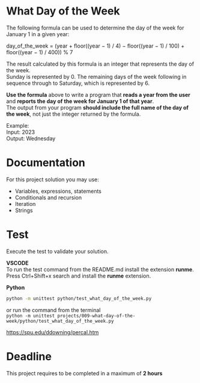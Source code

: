 # What Day of the Week

The following formula can be used to determine the day of the week for January 1 in a given year:

day_of_the_week = (year + floor((year − 1) / 4) − floor((year − 1) / 100) + floor((year − 1) / 400)) % 7

The result calculated by this formula is an integer that represents the day of the week.   
Sunday is represented by 0. 
The remaining days of the week following in sequence through to Saturday, which is represented by 6.

**Use the formula** above to write a program that **reads a year from the user** 
and **reports the day of the week for January 1 of that year**.   
The output from your program **should include the full name of the day of the week**, not just the integer returned by the formula.

Example:    
Input: 2023  
Output: Wednesday

# Documentation

For this project solution you may use:

- Variables, expressions, statements
- Conditionals and recursion
- Iteration
- Strings


# Test
Execute the test to validate your solution.  

**VSCODE**   
To run the test command from the README.md install the extension **runme**. 
Press Ctrl+Shift+x search and install the **runme** extension. 


**Python**

```sh
python -m unittest python/test_what_day_of_the_week.py
```

or run the command from the terminal  
`python -m unittest projects/009-what-day-of-the-week/python/test_what_day_of_the_week.py`

https://spu.edu/ddowning/percal.htm

# Deadline

This project requires to be completed in a maximum of **2 hours**
